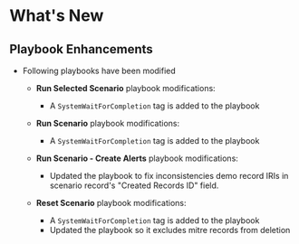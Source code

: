 # What's New

## Playbook Enhancements

- Following playbooks have been modified

  - **Run Selected Scenario** playbook modifications:
    - A `SystemWaitForCompletion` tag is added to the playbook

  - **Run Scenario** playbook modifications:
    - A `SystemWaitForCompletion` tag is added to the playbook

  - **Run Scenario - Create Alerts** playbook modifications:
    - Updated the playbook to fix inconsistencies demo record IRIs in scenario record's "Created Records ID" field. 

  - **Reset Scenario** playbook modifications:
    - A `SystemWaitForCompletion` tag is added to the playbook
    - Updated the playbook so it excludes mitre records from deletion





